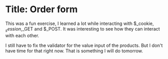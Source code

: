 # Title: Order form

This was a fun exercise, I learned a lot while interacting with $_cookie, $_session,$_GET and $_POST.
It was interesting to see how they can interact with each other.

I still have to fix the validator for the value input of the products. But I don't have time for that right now.
That is something I will do tomorrow.


